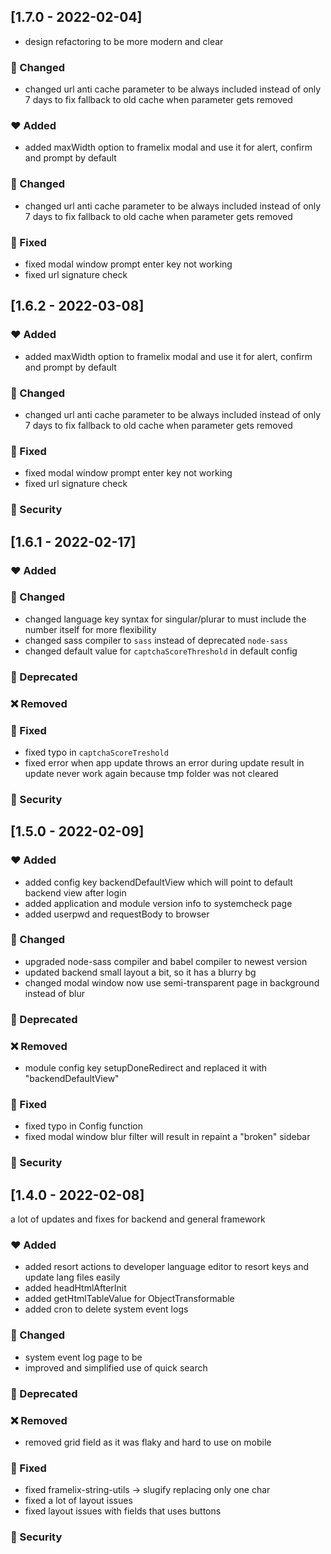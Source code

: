 ## [1.7.0 - 2022-02-04]
* design refactoring to be more modern and clear

### :pencil: Changed
* changed url anti cache parameter to be always included instead of only 7 days to fix fallback to old cache when parameter gets removed

### :heart: Added
* added maxWidth option to framelix modal and use it for alert, confirm and prompt by default

### :pencil: Changed
* changed url anti cache parameter to be always included instead of only 7 days to fix fallback to old cache when parameter gets removed

### :wrench: Fixed
* fixed modal window prompt enter key not working
* fixed url signature check

## [1.6.2 - 2022-03-08]

### :heart: Added
* added maxWidth option to framelix modal and use it for alert, confirm and prompt by default

### :pencil: Changed
* changed url anti cache parameter to be always included instead of only 7 days to fix fallback to old cache when parameter gets removed

### :wrench: Fixed
* fixed modal window prompt enter key not working
* fixed url signature check

### :police_car: Security

## [1.6.1 - 2022-02-17]

### :heart: Added

### :pencil: Changed
* changed language key syntax for singular/plurar to must include the number itself for more flexibility
* changed sass compiler to `sass` instead of deprecated `node-sass`
* changed default value for `captchaScoreThreshold` in default config

### :construction: Deprecated

### :x: Removed

### :wrench: Fixed
* fixed typo in `captchaScoreTreshold`
* fixed error when app update throws an error during update result in update never work again because tmp folder was not cleared

### :police_car: Security


## [1.5.0 - 2022-02-09]

### :heart: Added
* added config key backendDefaultView which will point to default backend view after login
* added application and module version info to systemcheck page
* added userpwd and requestBody to browser

### :pencil: Changed
* upgraded node-sass compiler and babel compiler to newest version
* updated backend small layout a bit, so it has a blurry bg
* changed modal window now use semi-transparent page in background instead of blur

### :construction: Deprecated

### :x: Removed
* module config key setupDoneRedirect and replaced it with "backendDefaultView"

### :wrench: Fixed
* fixed typo in Config function
* fixed modal window blur filter will result in repaint a "broken" sidebar

### :police_car: Security

## [1.4.0 - 2022-02-08]

a lot of updates and fixes for backend and general framework

### :heart: Added

* added resort actions to developer language editor to resort keys and update lang files easily
* added headHtmlAfterInit
* added getHtmlTableValue for ObjectTransformable
* added cron to delete system event logs

### :pencil: Changed

* system event log page to be
* improved and simplified use of quick search

### :construction: Deprecated

### :x: Removed

* removed grid field as it was flaky and hard to use on mobile

### :wrench: Fixed

* fixed framelix-string-utils -> slugify replacing only one char
* fixed a lot of layout issues
* fixed layout issues with fields that uses buttons

### :police_car: Security


